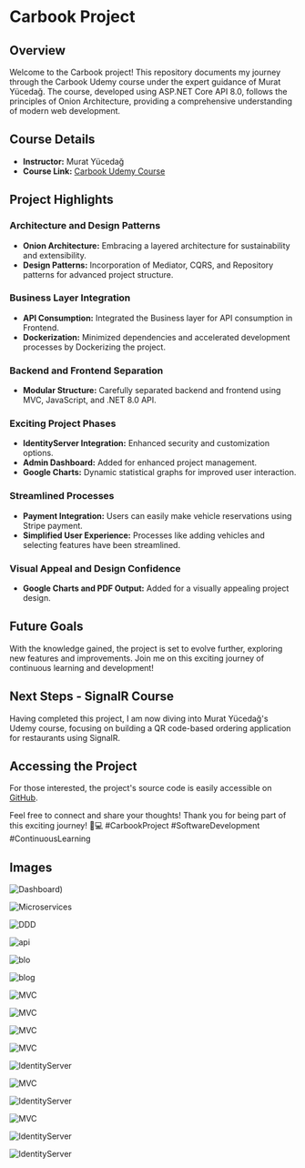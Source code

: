 # Carbook Project

## Overview

Welcome to the Carbook project! This repository documents my journey through the Carbook Udemy course under the expert guidance of Murat Yücedağ. The course, developed using ASP.NET Core API 8.0, follows the principles of Onion Architecture, providing a comprehensive understanding of modern web development.

## Course Details

- **Instructor:** Murat Yücedağ
- **Course Link:** [Carbook Udemy Course](https://lnkd.in/dyJhCTaH)

## Project Highlights

### Architecture and Design Patterns

- **Onion Architecture:** Embracing a layered architecture for sustainability and extensibility.
- **Design Patterns:** Incorporation of Mediator, CQRS, and Repository patterns for advanced project structure.

### Business Layer Integration

- **API Consumption:** Integrated the Business layer for API consumption in Frontend.
- **Dockerization:** Minimized dependencies and accelerated development processes by Dockerizing the project.

### Backend and Frontend Separation

- **Modular Structure:** Carefully separated backend and frontend using MVC, JavaScript, and .NET 8.0 API.

### Exciting Project Phases

- **IdentityServer Integration:** Enhanced security and customization options.
- **Admin Dashboard:** Added for enhanced project management.
- **Google Charts:** Dynamic statistical graphs for improved user interaction.

### Streamlined Processes

- **Payment Integration:** Users can easily make vehicle reservations using Stripe payment.
- **Simplified User Experience:** Processes like adding vehicles and selecting features have been streamlined.

### Visual Appeal and Design Confidence

- **Google Charts and PDF Output:** Added for a visually appealing project design.

## Future Goals

With the knowledge gained, the project is set to evolve further, exploring new features and improvements. Join me on this exciting journey of continuous learning and development!

## Next Steps - SignalR Course

Having completed this project, I am now diving into Murat Yücedağ's Udemy course, focusing on building a QR code-based ordering application for restaurants using SignalR.

## Accessing the Project

For those interested, the project's source code is easily accessible on [GitHub](https://lnkd.in/dcWQVx72).

Feel free to connect and share your thoughts! Thank you for being part of this exciting journey! 🚀💻 #CarbookProject #SoftwareDevelopment #ContinuousLearning


## Images

![Dashboard](Frontends/CarBook.WebUI/wwwroot/CarBook/admin.png))

![Microservices](Frontends/CarBook.WebUI/wwwroot/CarBook/admincar.png)

![DDD](Frontends/CarBook.WebUI/wwwroot/CarBook/admindashboard.png)

![api](Frontends/CarBook.WebUI/wwwroot/CarBook/api.png)


![blo](Frontends/CarBook.WebUI/wwwroot/CarBook/blog.png)

![blog](Frontends/CarBook.WebUI/wwwroot/CarBook/blog2.png)

![MVC](Frontends/CarBook.WebUI/wwwroot/CarBook/car.png)

![MVC](Frontends/CarBook.WebUI/wwwroot/CarBook/cardetaljer1.png)

![MVC](Frontends/CarBook.WebUI/wwwroot/CarBook/chart)

![MVC](Frontends/CarBook.WebUI/wwwroot/CarBook/chart(2).png)

![IdentityServer](Frontends/CarBook.WebUI/wwwroot/CarBook/identityserver.png)

![MVC](Frontends/CarBook.WebUI/wwwroot/CarBook/kode.png)

![IdentityServer](Frontends/CarBook.WebUI/wwwroot/CarBook/price.png)

![MVC](Frontends/CarBook.WebUI/wwwroot/CarBook/homepage.png)

![IdentityServer](Frontends/CarBook.WebUI/wwwroot/CarBook/comment.png)

![IdentityServer](Frontends/CarBook.WebUI/wwwroot/CarBook/funksjon.png)

